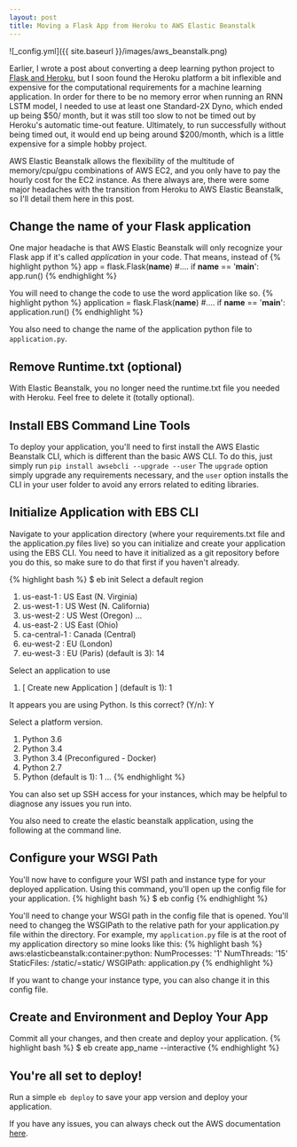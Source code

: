 ```yaml
---
layout: post
title: Moving a Flask App from Heroku to AWS Elastic Beanstalk
---
```

![_config.yml]({{ site.baseurl }}/images/aws_beanstalk.png)

Earlier, I wrote a post about converting a deep learning python project to [Flask and Heroku](http://zeager.xyz/heroku/), but I soon found the Heroku platform a bit inflexible and expensive for the computational requirements for a machine learning application. In order for there to be no memory error when running an RNN LSTM model, I needed to use at least one Standard-2X Dyno, which ended up being $50/ month, but it was still too slow to not be timed out by Heroku's automatic time-out feature. Ultimately, to run successfully without being timed out, it would end up being around $200/month, which is a little expensive for a simple hobby project. 

AWS Elastic Beanstalk allows the flexibility of the multitude of memory/cpu/gpu combinations of AWS EC2, and you only have to pay the hourly cost for the EC2 instance. As there always are, there were some major headaches with the transition from Heroku to AWS Elastic Beanstalk, so I'll detail them here in this post.

## Change the name of your Flask application
One major headache is that AWS Elastic Beanstalk will only recognize your Flask app if it's called *application* in your code. That means, instead of 
{% highlight python %} 
app = flask.Flask(__name__)
#....
if __name__ == '__main__':
    app.run()
{% endhighlight %} 

You will need to change the code to use the word application like so.
{% highlight python %} 
application = flask.Flask(__name__)
#....
if __name__ == '__main__':
    application.run()
{% endhighlight %}

You also need to change the name of the application python file to `application.py`.

## Remove Runtime.txt (optional)
With Elastic Beanstalk, you no longer need the runtime.txt file you needed with Heroku. Feel free to delete it (totally optional).

## Install EBS Command Line Tools
To deploy your application, you'll need to first install the AWS Elastic Beanstalk CLI, which is different than the basic AWS CLI. To do this, just simply run `pip install awsebcli --upgrade --user` The `upgrade` option simply upgrade any requirements necessary, and the `user` option installs the CLI in your user folder to avoid any errors related to editing libraries. 

## Initialize Application with EBS CLI
Navigate to your application directory (where your requirements.txt file and the application.py files live) so you can initialize and create your application using the EBS CLI. You need to have it initialized as a git repository before you do this, so make sure to do that first if you haven't already.

{% highlight bash %}
$ eb init
Select a default region
1) us-east-1 : US East (N. Virginia)
2) us-west-1 : US West (N. California)
3) us-west-2 : US West (Oregon)
...
14) us-east-2 : US East (Ohio)
15) ca-central-1 : Canada (Central)
16) eu-west-2 : EU (London)
17) eu-west-3 : EU (Paris)
(default is 3): 14

Select an application to use
1) [ Create new Application ]
(default is 1): 1

It appears you are using Python. Is this correct?
(Y/n): Y

Select a platform version.
1) Python 3.6
2) Python 3.4
3) Python 3.4 (Preconfigured - Docker)
4) Python 2.7
5) Python
(default is 1): 1
...
{% endhighlight %}

You can also set up SSH access for your instances, which may be helpful to diagnose any issues you run into.

You also need to create the elastic beanstalk application, using the following at the command line.

## Configure your WSGI Path
You'll now have to configure your WSI path and instance type for your deployed application. Using this command, you'll open up the config file for your application.
{% highlight bash %}
$ eb config
{% endhighlight %}

You'll need to change your WSGI path in the config file that is opened. You'll need to changeg the WSGIPath to the relative path for your application.py file within the directory. For example, my `application.py` file is at the root of my application directory so mine looks like this:
{% highlight bash %}
aws:elasticbeanstalk:container:python:
    NumProcesses: '1'
    NumThreads: '15'
    StaticFiles: /static/=static/
    WSGIPath: application.py
{% endhighlight %}
    
If you want to change your instance type, you can also change it in this config file.

## Create and Environment and Deploy Your App 
Commit all your changes, and then create and deploy your application.
{% highlight bash %}
$ eb create app_name --interactive
{% endhighlight %}

## You're all set to deploy!

Run a simple `eb deploy` to save your app version and deploy your application.

If you have any issues, you can always check out the AWS documentation [here](https://docs.aws.amazon.com/elasticbeanstalk/latest/dg/create-deploy-python-flask.html).


